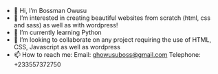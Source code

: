 - 👋 Hi, I’m Bossman Owusu
- 👀 I’m interested in creating beautiful websites from scratch (html, css and sass) as well as with wordpress! 
- 🌱 I’m currently learning Python
- 💞️ I’m looking to collaborate on any project requiring the use of HTML, CSS, Javascript as well as wordpress
- 📫 How to reach me: Email: ghowusuboss@gmail.com  Telephone: +233557372750

<!---
kagawahub/kagawahub is a ✨ special ✨ repository because its `README.md` (this file) appears on your GitHub profile.
You can click the Preview link to take a look at your changes.
--->
